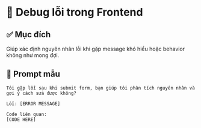 # 🐞 Debug lỗi trong Frontend

## ✅ Mục đích
Giúp xác định nguyên nhân lỗi khi gặp message khó hiểu hoặc behavior không như mong đợi.

## 📌 Prompt mẫu
```plaintext
Tôi gặp lỗi sau khi submit form, bạn giúp tôi phân tích nguyên nhân và gợi ý cách sửa được không?

Lỗi: [ERROR MESSAGE]

Code liên quan:
[CODE HERE]
